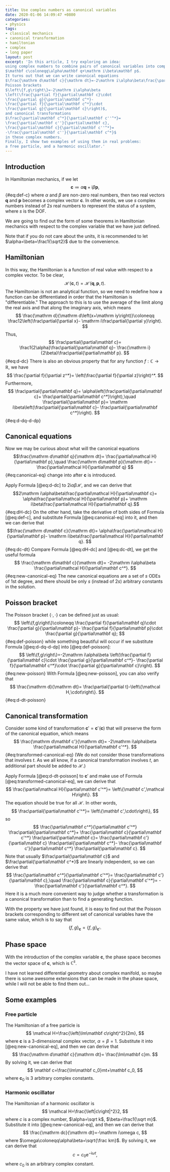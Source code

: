 ```yaml
---
title: Use complex numbers as canonical variables
date: 2020-01-06 14:09:47 +0800
categories:
- physics
tags:
- classical mechanics
- canonical transformation
- hamiltonian
- complex
- long paper
layout: post
excerpt: 'In this article, I try exploring an idea:
using complex numbers to combine pairs of canonical variables into complex variables:
$\mathbf c\coloneqq\alpha\mathbf q+\mathrm i\beta\mathbf p$.
It turns out that we can write canonical equations
$\frac{\mathrm d\mathbf c}{\mathrm dt}=-2\mathrm i\alpha\beta\frac{\partial\mathcal H}{\partial\mathbf c^*}$,
Poisson brackets
$\left\{f,g\right\}=-2\mathrm i\alpha\beta
\left(\frac{\partial f}{\partial\mathbf c}\cdot
\frac{\partial g}{\partial\mathbf c^*}-
\frac{\partial f}{\partial\mathbf c^*}\cdot
\frac{\partial g}{\partial\mathbf c}\right)$,
and canonical transformations
$\frac{\partial\mathbf c^*}{\partial\mathbf c''^*}=
\frac{\partial\mathbf c''}{\partial\mathbf c},
\frac{\partial\mathbf c}{\partial\mathbf c''^*}=
-\frac{\partial\mathbf c''}{\partial\mathbf c^*}$
in these complex numbers.
Finally, I show two examples of using them in real problems:
a free particle, and a harmonic oscillator.'
---
```


## Introduction

In Hamiltonian mechanics, if we let
$$\mathbf c\coloneqq\alpha\mathbf q+\mathrm i\beta\mathbf p,$$ {#eq:def-c}
where $\alpha$ and $\beta$ are non-zero real numbers,
then two real vectors $\mathbf q$ and $\mathbf p$
becomes a complex vector $\mathbf c$.
In other words, we use $s$ complex numbers instead of $2s$ real numbers
to represent the status of a system, where $s$ is the DOF.

We are going to find out the form of some theorems in Hamiltonian mechanics
with respect to the complex variable that we have just defined.

Note that if you do not care about the units, it is recommended to let
$\alpha=\beta=\frac1{\sqrt2}$ due to the convenience.

## Hamiltonian

In this way,
the Hamiltonian is a function of real value with respect to a complex vector.
To be clear,
$$
    \mathcal H\!\left(\mathbf c,t\right)=
    \mathcal H\!\left(\mathbf q,\mathbf p,t\right).
$$
The Hamiltonian is not an analytical function,
so we need to redefine how a function can be differentiated
in order that the Hamiltonian is "differentiable."
The approach to this is to use the average of the limit along the real axis
and that along the imaginary axis, which means
$$
    \frac{\mathrm d}{\mathrm d\left(x+\mathrm iy\right)}\coloneqq
    \frac12\left(\frac\partial{\partial x}-
    \mathrm i\frac\partial{\partial y}\right).
$$
Thus,
$$
    \frac\partial{\partial\mathbf c}=
    \frac1{2\alpha}\frac\partial{\partial\mathbf q}-
    \frac{\mathrm i}{2\beta}\frac\partial{\partial\mathbf p}.
$$ {#eq:d-dc}
There is also an obvious property that for any function
$f:\mathbb C\rightarrow\mathbb R$, we have
$$
    \frac{\partial f}{\partial z^*}=
    \left(\frac{\partial f}{\partial z}\right)^*.
$$
Furthermore,
$$
    \frac\partial{\partial\mathbf q}=
    \alpha\left(\frac\partial{\partial\mathbf c}+
    \frac\partial{\partial\mathbf c^*}\right),\quad
    \frac\partial{\partial\mathbf p}=
    \mathrm i\beta\left(\frac\partial{\partial\mathbf c}-
    \frac\partial{\partial\mathbf c^*}\right).
$$ {#eq:d-dq-d-dp}

## Canonical equations

Now we may be curious about what will the canonical equations
$$\frac{\mathrm d\mathbf q}{\mathrm dt}=
    \frac{\partial\mathcal H}{\partial\mathbf p},\quad
    \frac{\mathrm d\mathbf p}{\mathrm dt}=
    -\frac{\partial\mathcal H}{\partial\mathbf q}
$$ {#eq:canonical-eq}
change into after $\mathbf c$ is introduced.

Apply Formula [@eq:d-dc] to $2\mathrm i\alpha\beta\mathcal H$,
and we can derive that
$$2\mathrm i\alpha\beta\frac{\partial\mathcal H}{\partial\mathbf c}=
   \alpha\frac{\partial\mathcal H}{\partial\mathbf p}+
   \mathrm i\beta\frac{\partial\mathcal H}{\partial\mathbf q}.$$ {#eq:dH-dc}
On the other hand, take the derivative of both sides of Formula [@eq:def-c],
and substitute Formula [@eq:canonical-eq] into it,
and then we can derive that
$$\frac{\mathrm d\mathbf c}{\mathrm dt}=
    \alpha\frac{\partial\mathcal H}{\partial\mathbf p}-
    \mathrm i\beta\frac{\partial\mathcal H}{\partial\mathbf q}.
$$ {#eq:dc-dt}
Compare Formula [@eq:dH-dc] and [@eq:dc-dt], we get the useful formula
$$
    \frac{\mathrm d\mathbf c}{\mathrm dt}=
    -2\mathrm i\alpha\beta
    \frac{\partial\mathcal H}{\partial\mathbf c^*}.
$$ {#eq:new-canonical-eq}
The new canonical equations are a set of $s$ ODEs of $1$st degree,
and there should be only $s$ (instead of $2s$) arbitrary constants
in the solution.

## Poisson bracket

The Poisson bracket $\left\{\cdot,\cdot\right\}$ can be defined just as usual:
$$
    \left\{f,g\right\}\coloneqq
    \frac{\partial f}{\partial\mathbf q}\cdot
    \frac{\partial g}{\partial\mathbf p}-
    \frac{\partial f}{\partial\mathbf p}\cdot
    \frac{\partial g}{\partial\mathbf q};
$$ {#eq:def-poisson}
while something beautiful will occur if we substitute Formula [@eq:d-dq-d-dp]
into [@eq:def-poisson]:
$$
    \left\{f,g\right\}=-2\mathrm i\alpha\beta
    \left(\frac{\partial f}{\partial\mathbf c}\cdot
    \frac{\partial g}{\partial\mathbf c^*}-
    \frac{\partial f}{\partial\mathbf c^*}\cdot
    \frac{\partial g}{\partial\mathbf c}\right).
$$ {#eq:new-poisson}
With Formula [@eq:new-poisson], you can also verify that
$$
    \frac{\mathrm d}{\mathrm dt}=
    \frac\partial{\partial t}-\left\{\mathcal H,\cdot\right\}.
$$ {#eq:d-dt-poisson}

## Canonical transformation

Consider some kind of transformation
$\mathbf c'=\mathbf c'\!\left(\mathbf c\right)$
that will preserve the form of the canonical equation, which means
$$
    \frac{\mathrm d\mathbf c'}{\mathrm dt}=
    -2\mathrm i\alpha\beta
    \frac{\partial\mathcal H}{\partial\mathbf c'^*}.
$$ {#eq:transformed-canonical-eq}
(We do not consider those transformations that involves $t$.
As we all know, if a canonical transformation involves $t$,
an additional part should be added to $\mathcal H$.)

Apply Formula [@eq:d-dt-poisson] to $\mathbf c'$
and make use of Formula [@eq:transformed-canonical-eq], we can derive that
$$
    \frac{\partial\mathcal H}{\partial\mathbf c'^*}=
    \left\{\mathbf c',\mathcal H\right\}.
$$
The equation should be true for all $\mathcal H$. In other words,
$$
    \frac\partial{\partial\mathbf c'^*}=
    \left\{\mathbf c',\cdot\right\},
$$
so
$$
    \frac{\partial\mathbf c^*}{\partial\mathbf c'^*}
    \frac\partial{\partial\mathbf c^*}+
    \frac{\partial\mathbf c}{\partial\mathbf c'^*}
    \frac\partial{\partial\mathbf c}=
    \frac{\partial\mathbf c'}{\partial\mathbf c}
    \frac\partial{\partial\mathbf c^*}-
    \frac{\partial\mathbf c'}{\partial\mathbf c^*}
    \frac\partial{\partial\mathbf c}.
$$
Note that usually $\frac\partial{\partial\mathbf c}$ and
$\frac\partial{\partial\mathbf c^*}$ are linearly independent,
so we can derive that
$$
    \frac{\partial\mathbf c^*}{\partial\mathbf c'^*}=
    \frac{\partial\mathbf c'}{\partial\mathbf c},\quad
    \frac{\partial\mathbf c}{\partial\mathbf c'^*}=
    -\frac{\partial\mathbf c'}{\partial\mathbf c^*}.
$$
Here it is a much more convenient way to judge whether a transformation
is a canonical transformation than to find a generating function.

With the property we have just found, it is easy to find out that
the Poisson brackets corresponding to different set of canonical variables
have the same value, which is to say that
$$
    \left\{f,g\right\}_{\mathbf c}=\left\{f,g\right\}_{\mathbf c'}.
$$

## Phase space

With the introduction of the complex variable $\mathbf c$,
the phase space becomes the vector space of $\mathbf c$,
which is $\mathbb C^s$.

I have not learned differential geometry about complex manifold,
so maybe there is some awesome extensions that can be made in the phase space,
while I will not be able to find them out...

## Some examples

### Free particle

The Hamiltonian of a free particle is
$$
    \mathcal H=\frac{\left(\Im\mathbf c\right)^2}{2m},
$$
where $\mathbf c$ is a $3$-dimensional complex vector, $\alpha=\beta=1$.
Substitute it into [@eq:new-canonical-eq], and then we can derive that
$$
    \frac{\mathrm d\mathbf c}{\mathrm dt}=
    \frac{\Im\mathbf c}m.
$$
By solving it, we can derive that
$$
    \mathbf c=\frac{\Im\mathbf c_0}mt+\mathbf c_0,
$$
where $\mathbf c_0$ is $3$ arbitrary complex constants.

### Harmonic oscillator

The Hamiltonian of a harmonic oscillator is
$$
    \mathcal H=\frac{\left|c\right|^2}2,
$$
where $c$ is a complex number, $\alpha=\sqrt k$, $\beta=\frac1{\sqrt m}$.
Substitute it into [@eq:new-canonical-eq], and then we can derive that
$$
    \frac{\mathrm dc}{\mathrm dt}=-\mathrm i\omega c,
$$
where $\omega\coloneqq\alpha\beta=\sqrt{\frac km}$.
By solving it, we can derive that
$$
    c=c_0\mathrm e^{-\mathrm i\omega t},
$$
where $c_0$ is an arbitrary complex constant.
